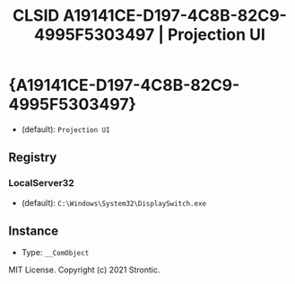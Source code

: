 ﻿---
title: "CLSID A19141CE-D197-4C8B-82C9-4995F5303497 | Projection UI"
excerpt: What is COM-Object CLSID A19141CE-D197-4C8B-82C9-4995F5303497?
---

# {A19141CE-D197-4C8B-82C9-4995F5303497}

* (default): `Projection UI`

## Registry


### LocalServer32

* (default): `C:\Windows\System32\DisplaySwitch.exe`

## Instance

* Type: `__ComObject`

MIT License. Copyright (c) 2021 Strontic.


